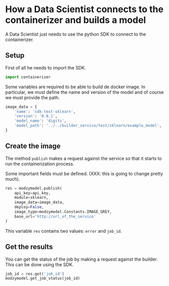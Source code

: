 # How a Data Scientist connects to the containerizer and builds a model

A Data Scientist just needs to use the python SDK to connect to the containerizer.

## Setup

First of all he needs to import the SDK.

```python
import containerizer
```

Some variables are required to be able to build de docker image. In particular, we must define the name and version of the model and of course we must provide the path.

```python
image_data = {
    'name': 'sdk-test-sklearn',
    'version': '0.0.1',
    'model_name': 'digits',
    'model_path': '../../builder_service/test/sklearn/example_model',
}
```

## Create the image

The method `publish` makes a request against the service so that it starts to run the containerization process.

Some important fields must be defined. (XXX: this is going to change pretty much).

```python
res = modzymodel.publish(
    api_key=api_key,
    module=sklearn,
    image_data=image_data,
    deploy=False,
    image_type=modzymodel.Constants.IMAGE_GREY,
    base_url='http://url_of_the_service'
)
```

This variable `res` contains two values: `error` and `job_id`.

## Get the results

You can get the status of the job by making a request against the builder. This can be done using the SDK.

```python
job_id = res.get('job_id')
modzymodel.get_job_status(job_id)
```
